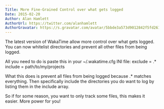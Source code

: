 ```yaml
---
Title: More Fine-Grained Control over what gets logged
Date: 2015-02-20
Author: Alan Hamlett
AuthorUrl: https://twitter.com/alanhamlett
AuthorGravatar: https://s.gravatar.com/avatar/5bbde3a573d9012842f5fd261caa0bfe?s=80
---
```


The latest version of WakaTime allow more control over what gets logged. You can now whitelist directories and prevent all other files from being logged.

All you need to do is paste this in your ~/.wakatime.cfg INI file:
exclude =
    .*
include =
    path/to/my/projects

What this does is prevent all files from being logged because .* matches everything. Then specifically include the directories you do want to log by listing them in the include array.

So if for some reason, you want to only track some files, this makes it easier.  More power for you!
